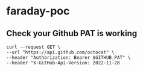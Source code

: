 # faraday-poc

## Check your Github PAT is working

```console
curl --request GET \
--url "https://api.github.com/octocat" \
--header "Authorization: Bearer $GITHUB_PAT" \
--header "X-GitHub-Api-Version: 2022-11-28
```
